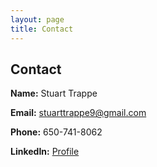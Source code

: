 ```yaml
---
layout: page
title: Contact
---
```

## Contact



**Name:** Stuart Trappe


**Email:** stuarttrappe9@gmail.com


**Phone:** 650-741-8062


**LinkedIn:** [Profile](https://www.linkedin.com/in/stuart-trappe/)
